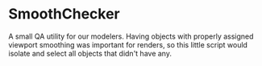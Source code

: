 SmoothChecker
=============

A small QA utility for our modelers.  Having objects with properly assigned viewport smoothing was important for renders, so this little script would isolate and select all objects that didn't have any.
